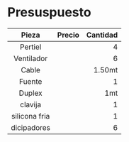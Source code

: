 # Presuspuesto

|Pieza|Precio|Cantidad|
|:---:|:---:|---:|
|Pertiel||4|
|Ventilador||6|
|Cable||1.50mt|
|Fuente||1|
|Duplex||1mt|
|clavija||1|
|silicona fria||1|
|dicipadores||6|



